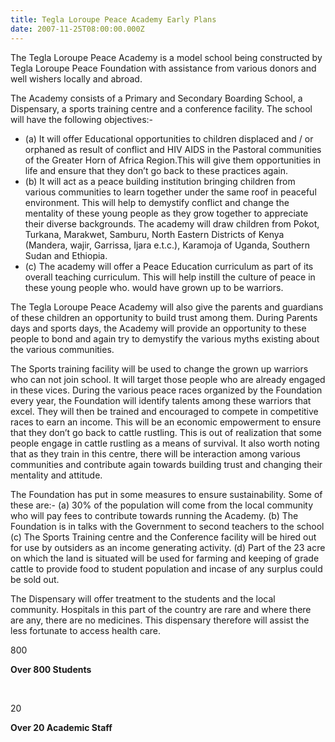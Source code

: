 ```yaml
---
title: Tegla Loroupe Peace Academy Early Plans
date: 2007-11-25T08:00:00.000Z
---
```

The Tegla Loroupe Peace Academy is a model school being constructed by Tegla Loroupe Peace Foundation with assistance from various donors and well wishers locally and abroad. 

The Academy consists of a Primary and Secondary Boarding School, a Dispensary, a sports training centre and a conference facility.
The school will have the following objectives:-

* (a)  It will offer Educational opportunities to children displaced and / or orphaned as       result of conflict and HIV AIDS in the Pastoral communities of the Greater Horn of       Africa Region.This will give them opportunities in life and ensure that they don’t go       back to these practices again.
* (b)  It will act as a peace building institution bringing children from various communities       to learn together under the same roof in peaceful environment. This will help to       demystify conflict and change the mentality of these young people as they grow       together to appreciate their diverse backgrounds. The academy will draw children       from Pokot, Turkana, Marakwet, Samburu, North Eastern Districts of Kenya (Mandera, wajir, Garrissa, Ijara e.t.c.), Karamoja of Uganda, Southern Sudan and Ethiopia.
* (c)  The academy will offer a Peace Education curriculum as part of its overall teaching       curriculum. This will help instill the culture of peace in these young people who. would have grown up to be warriors.

The Tegla Loroupe Peace Academy will also give the parents and guardians of these children an opportunity to build trust among them. During Parents days and sports days, the Academy will provide an opportunity to these people to bond and again try to demystify the various myths existing about the various communities.

The Sports training facility will be used to change the grown up warriors who can not join school. It will target those people who are already engaged in these vices. During the various peace races organized by the Foundation every year, the Foundation will identify talents among these warriors that excel. They will then be trained and encouraged to compete in competitive races to earn an income. This will be an economic empowerment to ensure that they don’t go back to cattle rustling. This is out of realization that some people engage in cattle rustling as a means of survival. It also worth noting that as they train in this centre, there will be interaction among various communities and contribute again towards building trust and changing their mentality and attitude.

The Foundation has put in some measures to ensure sustainability.
Some of these are:-
(a)  30% of the population will come from the local community who will pay fees to       contribute towards running the Academy.
(b)  The Foundation is in talks with the Government to second teachers to the school (c)  The Sports Training centre and the Conference facility will be hired out for use by       outsiders as an income generating activity.
(d)  Part of the 23 acre on which the land is situated will be used for farming and       keeping of grade cattle to provide food to student population and incase of any       surplus could be sold out.

The Dispensary will offer treatment to the students and the local community. Hospitals in this part of the country are rare and where there are any, there are no medicines. This dispensary therefore will assist the less fortunate to access health care.





800

**Over 800 Students** 

 

20

**Over 20 Academic Staff**